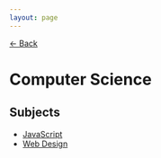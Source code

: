 ```yaml
---
layout: page
---
```


[← Back](/)

# Computer Science

## Subjects

- [JavaScript](javascript/)
- [Web Design](web-design/)